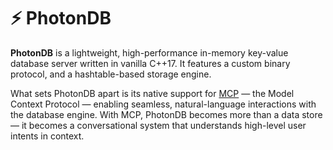 # ⚡ PhotonDB

**PhotonDB** is a lightweight, high-performance in-memory key-value database server written in vanilla C++17. It features a custom binary protocol, and a hashtable-based storage engine.

What sets PhotonDB apart is its native support for [MCP](https://modelcontextprotocol.io/) — the Model Context Protocol — enabling seamless, natural-language interactions with the database engine. With MCP, PhotonDB becomes more than a data store — it becomes a conversational system that understands high-level user intents in context.
